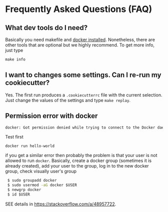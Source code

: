 # Frequently Asked Questions (FAQ)


## What dev tools do I need?
 Basically you need makefile and [docker installed](https://docs.docker.com/desktop/install/linux-install/). Nonetheless, there are other tools that are optional but we highly recommend. To
 get more info, just type
 ```cmd
 make info
 ```



## I want to changes some settings. Can I re-run my cookiecutter?

Yes. The first run produces a ``.cookiecutterrc`` file with the current selection. Just change
the values of the settings and type ``make replay``.



## Permission error with docker

```cmd
docker: Got permission denied while trying to connect to the Docker daemon socket at unix:///var/run/docker.sock: ...  dial unix /var/run/docker.sock: connect: permission denied. See 'docker run --help'.
```
Test first
```
docker run hello-world
```
if you get a similar error then probably the problem is that your user is not allowed to run ``docker``. Basically, create a docker group (sometimes it is already created), add your user to the group, log in to the new docker group, check visually user's group
```cmd
 $ sudo groupadd docker
 $ sudo usermod -aG docker $USER
 $ newgrp docker
 $ id $USER
```
SEE details in https://stackoverflow.com/a/48957722.
